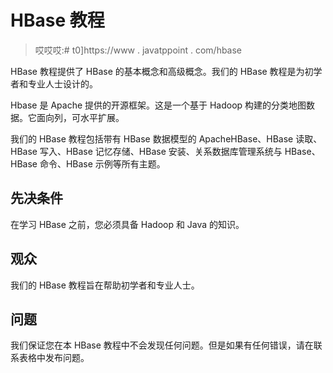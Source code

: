 # HBase 教程

> 哎哎哎:# t0]https://www . javatppoint . com/hbase

HBase 教程提供了 HBase 的基本概念和高级概念。我们的 HBase 教程是为初学者和专业人士设计的。

Hbase 是 Apache 提供的开源框架。这是一个基于 Hadoop 构建的分类地图数据。它面向列，可水平扩展。

我们的 HBase 教程包括带有 HBase 数据模型的 ApacheHBase、HBase 读取、HBase 写入、HBase 记忆存储、HBase 安装、关系数据库管理系统与 HBase、HBase 命令、HBase 示例等所有主题。

## 先决条件

在学习 HBase 之前，您必须具备 Hadoop 和 Java 的知识。

## 观众

我们的 HBase 教程旨在帮助初学者和专业人士。

## 问题

我们保证您在本 HBase 教程中不会发现任何问题。但是如果有任何错误，请在联系表格中发布问题。